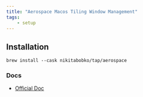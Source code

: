 ```yaml
---
title: "Aerospace Macos Tiling Window Management"
tags:
    - setup
---
```


## Installation

```shell
brew install --cask nikitabobko/tap/aerospace
```

### Docs

- [Official Doc](https://nikitabobko.github.io/AeroSpace/guide)


